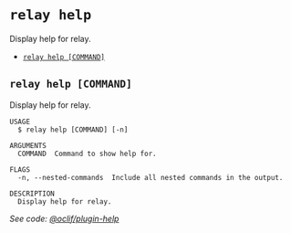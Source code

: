 `relay help`
============

Display help for relay.

* [`relay help [COMMAND]`](#relay-help-command)

## `relay help [COMMAND]`

Display help for relay.

```
USAGE
  $ relay help [COMMAND] [-n]

ARGUMENTS
  COMMAND  Command to show help for.

FLAGS
  -n, --nested-commands  Include all nested commands in the output.

DESCRIPTION
  Display help for relay.
```

_See code: [@oclif/plugin-help](https://github.com/oclif/plugin-help/blob/v5.1.12/src/commands/help.ts)_
